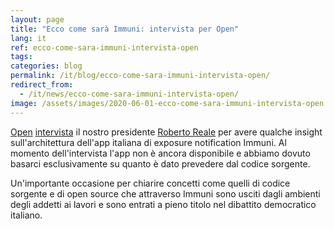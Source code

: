 ```yaml
---
layout: page
title: "Ecco come sarà Immuni: intervista per Open"
lang: it
ref: ecco-come-sara-immuni-intervista-open
tags:
categories: blog
permalink: /it/blog/ecco-come-sara-immuni-intervista-open/
redirect_from:
  - /it/news/ecco-come-sara-immuni-intervista-open/
image: /assets/images/2020-06-01-ecco-come-sara-immuni-intervista-open.png
---
```


[Open](https://www.open.online/) [intervista](https://www.open.online/2020/06/01/ecco-come-sara-immuni-app-per-contenere-i-contagi-del-coronavirus-nella-fase-2/) il nostro presidente [Roberto Reale](/it/chi-siamo/bio/roberto-reale) per avere qualche insight sull'architettura dell'app italiana di exposure notification Immuni. Al momento dell'intervista l'app non è ancora disponibile e abbiamo dovuto basarci esclusivamente su quanto è dato prevedere dal codice sorgente.

Un'importante occasione per chiarire concetti come quelli di codice sorgente e di open source che attraverso Immuni sono usciti dagli ambienti degli addetti ai lavori e sono entrati a pieno titolo nel dibattito democratico italiano.
